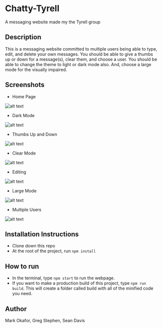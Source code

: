 # Chatty-Tyrell
A messaging website made my the Tyrell group

## Description
This is a messaging website committed to multiple users being able to type, edit, and delete your own messages. You should be able to give a thumbs up or down for a message(s), clear them, and choose a user.
You should be able to change the theme to light or dark mode also. And, choose a large mode for the visually impaired.

## Screenshots
* Home Page

![alt text](https://i.ibb.co/PG608hM/CT-page.png[/img])

* Dark Mode

![alt text](https://i.ibb.co/8xRV2Qj/CT-Dark-Mode.png)

* Thumbs Up and Down

![alt text](https://i.ibb.co/5LdH9XQ/CT-Thumbs.png)

* Clear Mode

![alt text](https://i.ibb.co/1vDv4sX/CT-clear-Mode.png[/img])

* Editing

![alt text](https://i.ibb.co/Ph2P9Vk/CT-Edit.png[/img])

* Large Mode

![alt text](https://i.ibb.co/7y6c2fg/CT-Large-Mode.png)

* Multiple Users

![alt text](https://i.ibb.co/8XHTJJr/CT-multi-User.png)

## Installation Instructions
* Clone down this repo
* At the root of the project, run `npm install`

## How to run
* In the terminal, type `npm start` to run the webpage.
* If you want to make a production build of this project, type `npm run build`. This will create a folder called build with all of the minified code you need.

## Author
Mark Okafor, Greg Stephen, Sean Davis